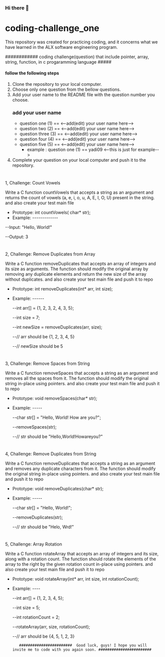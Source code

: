 ### Hi there 👋

# coding-challenge_one
This repository was created for practicing coding, and it concerns what we have learned in the ALX software engineering program.


############   coding challenge(question) that include pointer, array, string, function, in c progaramming language #####



#### follow the following steps ####

1. Clone the repository to your local computer.
2. Choose only one question from the bellow questions.
4. Add your user name to the README file with the question number you choose.
   ### add your user name ###
   - question one (1)  ==  <--add(edit) your user name here-->
   - question two (2)  ==  <--add(edit) your user name here-->
   - question three (3)  ==  <--add(edit) your user name here-->
   - question four (4)  ==  <--add(edit) your user name here-->
   - question five (5)  ==  <--add(edit) your user name here-->
        * example :  question one (1) == yadi09  <--this is just for example-->
6. Complete your question on your local computer and push it to the repository.

#
#
#
#
#

1, Challenge: Count Vowels

   Write a C function countVowels that accepts a string as an argument and returns the count of vowels (a, e, i, o, u, A, E, I, O, U) present in the string.
   and also create your test main file 
  
   * Prototype: int countVowels( char* str);
   * Example: -------------
     
   --Input: "Hello, World!"
   
   --Output: 3
#
#
#
#
#
#

2, Challenge: Remove Duplicates from Array

   Write a C function removeDuplicates that accepts an array of integers and its size as arguments.
   The function should modify the original array by removing any duplicate elements and return the new size of the 
   array without duplicates.
   and also create your test main file and push it to repo

 * Prototype: int removeDuplicates(int* arr, int size);
   
 * Example: ------
   
   --int arr[] = {1, 2, 3, 2, 4, 3, 5};
   
   --int size = 7;

   --int newSize = removeDuplicates(arr, size);

   --// arr should be {1, 2, 3, 4, 5}

   --// newSize should be 5
#
#
#
#
#
3, Challenge: Remove Spaces from String

   Write a C function removeSpaces that accepts a string as an argument and removes all the spaces from it. The function should modify the original string in-place using pointers.
   and also create your test main file and push it to repo
  
 * Prototype: void removeSpaces(char* str);
 * Example: -----

   --char str[] = "Hello, World! How are you?";

   --removeSpaces(str);

   --// str should be "Hello,World!Howareyou?"
#
#
#
#
#
 4, Challenge: Remove Duplicates from String

   Write a C function removeDuplicates that accepts a string as an argument and removes any duplicate characters from it. The function should modify the original string in-place using pointers.
   and also create your test main file and push it to repo
  
 * Prototype: void removeDuplicates(char* str);
 * Example: -----

   --char str[] = "Hello, World!";

   --removeDuplicates(str);

   --// str should be "Helo, Wrd!"
#
#
#
#
#
#
5, Challenge: Array Rotation

   Write a C function rotateArray that accepts an array of integers and its size, along with a rotation count.
   The function should rotate the elements of the array to the right by the given rotation count in-place using pointers.
   and also create your test main file and push it to repo
  
 * Prototype: void rotateArray(int* arr, int size, int rotationCount);
 * Example: ----

   --int arr[] = {1, 2, 3, 4, 5};

   --int size = 5;

   --int rotationCount = 2;

   --rotateArray(arr, size, rotationCount);

   --// arr should be {4, 5, 1, 2, 3}


          ########################  Good luck, guys! I hope you will invite me to code with you again soon. ########################
